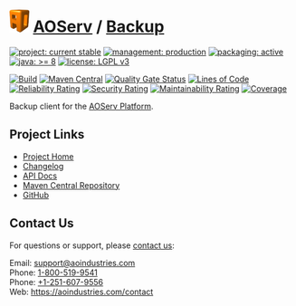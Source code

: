 # [<img src="ao-logo.png" alt="AO Logo" width="35" height="40">](https://github.com/ao-apps) [AOServ](https://aoindustries.com/aoserv/) / [Backup](https://github.com/ao-apps/aoserv-backup)

[![project: current stable](https://aoindustries.com/ao-badges/project-current-stable.svg)](https://aoindustries.com/life-cycle#project-current-stable)
[![management: production](https://aoindustries.com/ao-badges/management-production.svg)](https://aoindustries.com/life-cycle#management-production)
[![packaging: active](https://aoindustries.com/ao-badges/packaging-active.svg)](https://aoindustries.com/life-cycle#packaging-active)  
[![java: &gt;= 8](https://aoindustries.com/ao-badges/java-8.svg)](https://docs.oracle.com/javase/8/)
[![license: LGPL v3](https://aoindustries.com/ao-badges/license-lgpl-3.0.svg)](https://www.gnu.org/licenses/lgpl-3.0)

[![Build](https://github.com/ao-apps/aoserv-backup/workflows/Build/badge.svg?branch=master)](https://github.com/ao-apps/aoserv-backup/actions?query=workflow%3ABuild)
[![Maven Central](https://maven-badges.herokuapp.com/maven-central/com.aoindustries/aoserv-backup/badge.svg)](https://maven-badges.herokuapp.com/maven-central/com.aoindustries/aoserv-backup)
[![Quality Gate Status](https://sonarcloud.io/api/project_badges/measure?branch=master&project=com.aoapps.platform%3Aaoapps-backup&metric=alert_status)](https://sonarcloud.io/dashboard?branch=master&id=com.aoapps.platform%3Aaoapps-backup)
[![Lines of Code](https://sonarcloud.io/api/project_badges/measure?branch=master&project=com.aoapps.platform%3Aaoapps-backup&metric=ncloc)](https://sonarcloud.io/component_measures?branch=master&id=com.aoapps.platform%3Aaoapps-backup&metric=ncloc)  
[![Reliability Rating](https://sonarcloud.io/api/project_badges/measure?branch=master&project=com.aoapps.platform%3Aaoapps-backup&metric=reliability_rating)](https://sonarcloud.io/component_measures?branch=master&id=com.aoapps.platform%3Aaoapps-backup&metric=Reliability)
[![Security Rating](https://sonarcloud.io/api/project_badges/measure?branch=master&project=com.aoapps.platform%3Aaoapps-backup&metric=security_rating)](https://sonarcloud.io/component_measures?branch=master&id=com.aoapps.platform%3Aaoapps-backup&metric=Security)
[![Maintainability Rating](https://sonarcloud.io/api/project_badges/measure?branch=master&project=com.aoapps.platform%3Aaoapps-backup&metric=sqale_rating)](https://sonarcloud.io/component_measures?branch=master&id=com.aoapps.platform%3Aaoapps-backup&metric=Maintainability)
[![Coverage](https://sonarcloud.io/api/project_badges/measure?branch=master&project=com.aoapps.platform%3Aaoapps-backup&metric=coverage)](https://sonarcloud.io/component_measures?branch=master&id=com.aoapps.platform%3Aaoapps-backup&metric=Coverage)

Backup client for the [AOServ Platform](https://aoindustries.com/aoserv/).

## Project Links
* [Project Home](https://aoindustries.com/aoserv/backup/)
* [Changelog](https://aoindustries.com/aoserv/backup/changelog)
* [API Docs](https://aoindustries.com/aoserv/backup/apidocs/)
* [Maven Central Repository](https://search.maven.org/artifact/com.aoindustries/aoserv-backup)
* [GitHub](https://github.com/ao-apps/aoserv-backup)

## Contact Us
For questions or support, please [contact us](https://aoindustries.com/contact):

Email: [support@aoindustries.com](mailto:support@aoindustries.com)  
Phone: [1-800-519-9541](tel:1-800-519-9541)  
Phone: [+1-251-607-9556](tel:+1-251-607-9556)  
Web: https://aoindustries.com/contact
